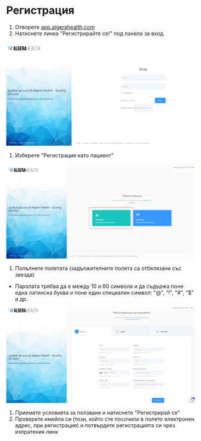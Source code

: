 # Регистрация

1. Отворете [app.algerahealth.com](https://app.algerahealth.com)
1. Натиснете линка "Регистрирайте се!" под панела за вход.

  ![Линк за регистрация](images/registratsiya-01.png)

1. Изберете "Регистрация като пациент"

  ![Регистрация като пациент](images/registratsiya-02.png)

1. Попълнете полетата (задължителните полета са отбелязани със звезда)
  - Паролата трябва да е между 10 и 60 символа и да съдържа поне една латинска буква и поне един специален символ: "@", "!", "#", "$" и др.

  ![Полета за регистрация](images/registratsiya-03.png)

1. Приемете условията за ползване и натиснете "Регистрирай се"
1. Проверете имейла си (този, който сте посочили в полето електронен адрес, при регистрация) и потвърдете регистрацията си чрез изпратения линк
